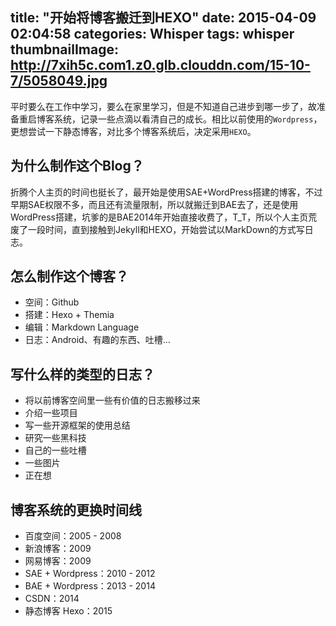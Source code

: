 title: "开始将博客搬迁到HEXO"
date: 2015-04-09 02:04:58
categories: Whisper
tags: whisper
thumbnailImage: http://7xih5c.com1.z0.glb.clouddn.com/15-10-7/5058049.jpg
---

平时要么在工作中学习，要么在家里学习，但是不知道自己进步到哪一步了，故准备重启博客系统，记录一些点滴以看清自己的成长。相比以前使用的`Wordpress`，更想尝试一下静态博客，对比多个博客系统后，决定采用`HEXO`。
<!-- more -->

## 为什么制作这个Blog？

折腾个人主页的时间也挺长了，最开始是使用SAE+WordPress搭建的博客，不过早期SAE权限不多，而且还有流量限制，所以就搬迁到BAE去了，还是使用WordPress搭建，坑爹的是BAE2014年开始直接收费了，T_T，所以个人主页荒废了一段时间，直到接触到Jekyll和HEXO，开始尝试以MarkDown的方式写日志。

## 怎么制作这个博客？

 - 空间：Github
 - 搭建：Hexo + Themia
 - 编辑：Markdown Language
 - 日志：Android、有趣的东西、吐槽…

## 写什么样的类型的日志？

 - 将以前博客空间里一些有价值的日志搬移过来
 - 介绍一些项目
 - 写一些开源框架的使用总结
 - 研究一些黑科技
 - 自己的一些吐槽
 - 一些图片
 - 正在想

## 博客系统的更换时间线

 - 百度空间：2005 - 2008
 - 新浪博客：2009
 - 网易博客：2009
 - SAE + Wordpress：2010 - 2012
 - BAE + Wordpress：2013 - 2014
 - CSDN：2014
 - 静态博客 Hexo：2015